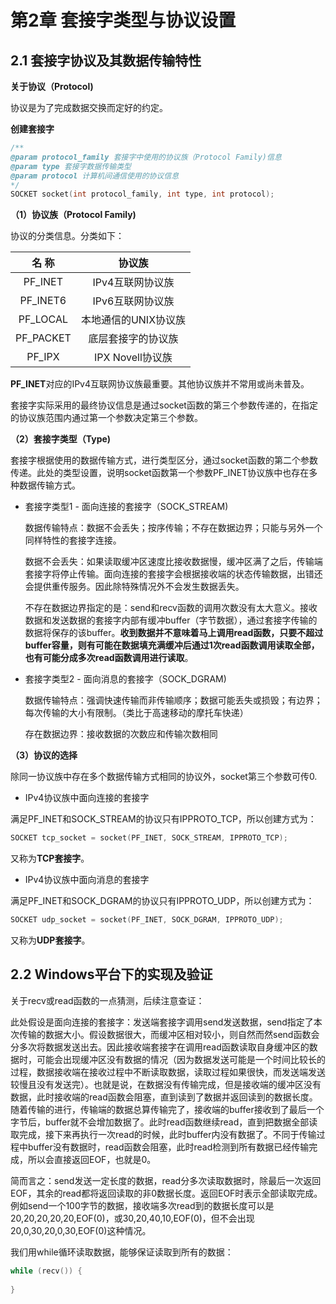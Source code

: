 # 第2章 套接字类型与协议设置

## 2.1 套接字协议及其数据传输特性

**关于协议（Protocol)**

协议是为了完成数据交换而定好的约定。

**创建套接字**

```c
/**
@param protocol_family 套接字中使用的协议族（Protocol Family)信息
@param type 套接字数据传输类型
@param protocol 计算机间通信使用的协议信息
*/
SOCKET socket(int protocol_family, int type, int protocol);
```

**（1）协议族（Protocol Family)**

协议的分类信息。分类如下：

|   名 称   |        协议族        |
| :-------: | :------------------: |
|  PF_INET  |   IPv4互联网协议族   |
| PF_INET6  |   IPv6互联网协议族   |
| PF_LOCAL  | 本地通信的UNIX协议族 |
| PF_PACKET |  底层套接字的协议族  |
|  PF_IPX   |   IPX Novell协议族   |

**PF_INET**对应的IPv4互联网协议族最重要。其他协议族并不常用或尚未普及。

套接字实际采用的最终协议信息是通过socket函数的第三个参数传递的，在指定的协议族范围内通过第一个参数决定第三个参数。

**（2）套接字类型（Type)**

套接字根据使用的数据传输方式，进行类型区分，通过socket函数的第二个参数传递。此处的类型设置，说明socket函数第一个参数PF_INET协议族中也存在多种数据传输方式。

- 套接字类型1 - 面向连接的套接字（SOCK_STREAM)

  数据传输特点：数据不会丢失；按序传输；不存在数据边界；只能与另外一个同样特性的套接字连接。

  数据不会丢失：如果读取缓冲区速度比接收数据慢，缓冲区满了之后，传输端套接字将停止传输。面向连接的套接字会根据接收端的状态传输数据，出错还会提供重传服务。因此除特殊情况外不会发生数据丢失。

  不存在数据边界指定的是：send和recv函数的调用次数没有太大意义。接收数据和发送数据的套接字内部有缓冲buffer（字节数据），通过套接字传输的数据将保存的该buffer。**收到数据并不意味着马上调用read函数，只要不超过buffer容量，则有可能在数据填充满缓冲后通过1次read函数调用读取全部，也有可能分成多次read函数调用进行读取**。

- 套接字类型2 - 面向消息的套接字（SOCK_DGRAM)

  数据传输特点：强调快速传输而非传输顺序；数据可能丢失或损毁；有边界；每次传输的大小有限制。（类比于高速移动的摩托车快递）

  存在数据边界：接收数据的次数应和传输次数相同

**（3）协议的选择**

除同一协议族中存在多个数据传输方式相同的协议外，socket第三个参数可传0.

- IPv4协议族中面向连接的套接字

满足PF_INET和SOCK_STREAM的协议只有IPPROTO_TCP，所以创建方式为：

```c
SOCKET tcp_socket = socket(PF_INET, SOCK_STREAM, IPPROTO_TCP);
```

又称为**TCP套接字**。

- IPv4协议族中面向消息的套接字

满足PF_INET和SOCK_DGRAM的协议只有IPPROTO_UDP，所以创建方式为：

```c
SOCKET udp_socket = socket(PF_INET, SOCK_DGRAM, IPPROTO_UDP);
```

又称为**UDP套接字**。

## 2.2 Windows平台下的实现及验证

关于recv或read函数的一点猜测，后续注意查证：

此处假设是面向连接的套接字：发送端套接字调用send发送数据，send指定了本次传输的数据大小。假设数据很大，而缓冲区相对较小，则自然而然send函数会分多次将数据发送出去。因此接收端套接字在调用read函数读取自身缓冲区的数据时，可能会出现缓冲区没有数据的情况（因为数据发送可能是一个时间比较长的过程，数据接收端在接收过程中不断读取数据，读取过程如果很快，而发送端发送较慢且没有发送完）。也就是说，在数据没有传输完成，但是接收端的缓冲区没有数据，此时接收端的read函数会阻塞，直到读到了数据并返回读到的数据长度。随着传输的进行，传输端的数据总算传输完了，接收端的buffer接收到了最后一个字节后，buffer就不会增加数据了。此时read函数继续read，直到把数据全部读取完成，接下来再执行一次read的时候，此时buffer内没有数据了。不同于传输过程中buffer没有数据时，read函数会阻塞，此时read检测到所有数据已经传输完成，所以会直接返回EOF，也就是0。

简而言之：send发送一定长度的数据，read分多次读取数据时，除最后一次返回EOF，其余的read都将返回读取的非0数据长度。返回EOF时表示全部读取完成。例如send一个100字节的数据，接收端多次read到的数据长度可以是20,20,20,20,20,EOF(0)，或30,20,40,10,EOF(0)，但不会出现20,0,30,20,0,30,EOF(0)这种情况。

我们用while循环读取数据，能够保证读取到所有的数据：

```c
while (recv()) {
    
}
```



